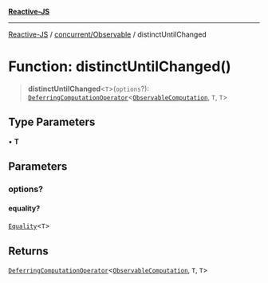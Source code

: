 [**Reactive-JS**](../../../README.md)

***

[Reactive-JS](../../../README.md) / [concurrent/Observable](../README.md) / distinctUntilChanged

# Function: distinctUntilChanged()

> **distinctUntilChanged**\<`T`\>(`options`?): [`DeferringComputationOperator`](../../../computations/type-aliases/DeferringComputationOperator.md)\<[`ObservableComputation`](../interfaces/ObservableComputation.md), `T`, `T`\>

## Type Parameters

• **T**

## Parameters

### options?

#### equality?

[`Equality`](../../../functions/type-aliases/Equality.md)\<`T`\>

## Returns

[`DeferringComputationOperator`](../../../computations/type-aliases/DeferringComputationOperator.md)\<[`ObservableComputation`](../interfaces/ObservableComputation.md), `T`, `T`\>
